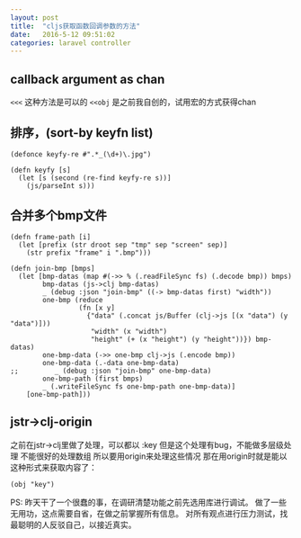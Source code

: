 ```yaml
---
layout: post
title:  "cljs获取函数回调参数的方法"
date:   2016-5-12 09:51:02
categories: laravel controller
---
```


## callback argument as chan
`<<<` 这种方法是可以的
`<<obj` 是之前我自创的，试用宏的方式获得chan


## 排序，(sort-by keyfn list)

```
(defonce keyfy-re #".*_(\d+)\.jpg")

(defn keyfy [s]
  (let [s (second (re-find keyfy-re s))]
    (js/parseInt s)))
```

## 合并多个bmp文件

```
(defn frame-path [i]
  (let [prefix (str droot sep "tmp" sep "screen" sep)]
    (str prefix "frame" i ".bmp")))

(defn join-bmp [bmps]
  (let [bmp-datas (map #(->> % (.readFileSync fs) (.decode bmp)) bmps)
        bmp-datas (js->clj bmp-datas)
        _ (debug :json "join-bmp" ((-> bmp-datas first) "width"))
        one-bmp (reduce
                 (fn [x y]
                   {"data" (.concat js/Buffer (clj->js [(x "data") (y "data")]))
                    "width" (x "width")
                    "height" (+ (x "height") (y "height"))}) bmp-datas)
        one-bmp-data (->> one-bmp clj->js (.encode bmp))
        one-bmp-data (.-data one-bmp-data)
;;         _ (debug :json "join-bmp" one-bmp-data)
        one-bmp-path (first bmps)
        _ (.writeFileSync fs one-bmp-path one-bmp-data)]
    [one-bmp-path]))
```

## jstr->clj-origin
之前在jstr->clj里做了处理，可以都以 :key
但是这个处理有bug，不能做多层级处理
不能很好的处理数组
所以要用origin来处理这些情况
那在用origin时就是能以这种形式来获取内容了：
```
(obj "key")
```

PS: 昨天干了一个很蠢的事，在调研清楚功能之前先选用库进行调试。
做了一些无用功，这点需要自省，在做之前掌握所有信息。
对所有观点进行压力测试，找最聪明的人反驳自己，以接近真实。
